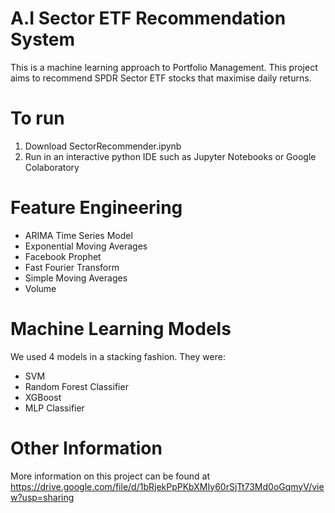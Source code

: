 # A.I Sector ETF Recommendation System
This is a machine learning approach to Portfolio Management. This project aims to recommend SPDR Sector ETF stocks that maximise daily returns. 

# To run
1. Download SectorRecommender.ipynb
2. Run in an interactive python IDE such as Jupyter Notebooks or Google Colaboratory

# Feature Engineering
- ARIMA Time Series Model
- Exponential Moving Averages
- Facebook Prophet
- Fast Fourier Transform
- Simple Moving Averages
- Volume

# Machine Learning Models
We used 4 models in a stacking fashion. They were:
- SVM
- Random Forest Classifier
- XGBoost
- MLP Classifier

# Other Information
More information on this project can be found at https://drive.google.com/file/d/1bRjekPpPKbXMIy60rSjTt73Md0oGqmyV/view?usp=sharing
